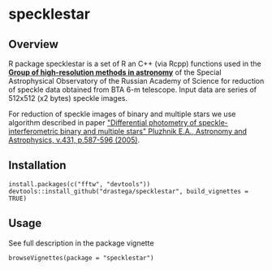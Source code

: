 # specklestar

Overview
--------

R package specklestar is a set of R an C++ (via Rcpp) functions used in the [**Group of high-resolution methods in astronomy**](https://www.sao.ru/Doc-en/index.html) of the Special Astrophysical Observatory
of the Russian Academy of Science for reduction of speckle data obtained from BTA 6-m telescope.
Input data are series of 512x512 (x2 bytes) speckle images.

For reduction of speckle images of binary and multiple stars we use algorithm described in paper
["Differential photometry of speckle-interferometric binary and multiple stars"
Pluzhnik E.A., Astronomy and Astrophysics, v.431, p.587-596 (2005)](https://www.aanda.org/articles/aa/pdf/2005/08/aa1158.pdf).

## Installation
```
install.packages(c("fftw", "devtools"))
devtools::install_github("drastega/specklestar", build_vignettes = TRUE)
```
## Usage
See full description in the package vignette
```
browseVignettes(package = "specklestar")
```
